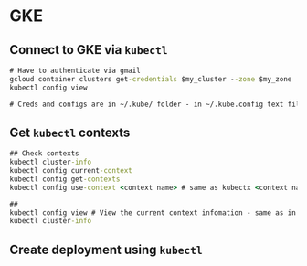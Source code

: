# GKE

## Connect to GKE via `kubectl`

```cmd
# Have to authenticate via gmail
gcloud container clusters get-credentials $my_cluster --zone $my_zone
kubectl config view

# Creds and configs are in ~/.kube/ folder - in ~/.kube.config text file
```


## Get `kubectl` contexts

```cmd
## Check contexts
kubectl cluster-info
kubectl config current-context
kubectl config get-contexts
kubectl config use-context <context name> # same as kubectx <context name>

## 
kubectl config view # View the current context infomation - same as in ./kube/config file
kubectl cluster-info
```


## Create deployment using `kubectl`